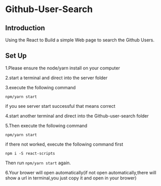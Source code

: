 # Github-User-Search

## Introduction
Using the React to Build a simple Web page to search the Github Users.

## Set Up

1.Please ensure the node/yarn install on your computer

2.start a terminal and direct into the server folder

3.execute the following command

```
npm/yarn start
```
if you see server start successful that means correct

4.start another terminal and direct into the Github-user-search folder

5.Then execute the following command

```
npm/yarn start
```

if there not worked, execute the following command first
```
npm i -S react-scripts
```
Then run `npm/yarn start` again.

6.Your brower will open automatically(if not open automatically,there will show a url in terminal,you just copy it and open in your brower)

